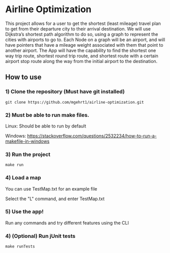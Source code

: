 # Airline Optimization

This project allows for a user to get the shortest (least mileage) travel plan to get from their departure city to their arrival destination. We will use Dijkstra’s shortest path algorithm to do so, using a graph to represent the cities with airports to go to. Each Node on a graph will be an airport, and will have pointers that have a mileage weight associated with them that point to another airport. The App will have the capability to find the shortest one way trip route, shortest round trip route, and shortest route with a certain airport stop route along the way from the initial airport to the destination.

## How to use

### 1) Clone the repository (Must have git installed)

```
git clone https://github.com/mgehrt1/airline-optimization.git
```

### 2) Must be able to run make files.

Linux: Should be able to run by default

Windows: https://stackoverflow.com/questions/2532234/how-to-run-a-makefile-in-windows

### 3) Run the project

```
make run
```

### 4) Load a map

You can use TestMap.txt for an example file

Select the "L" command, and enter TestMap.txt

### 5) Use the app!

Run any commands and try different features using the CLI

### 4) (Optional) Run jUnit tests

```
make runTests
```
